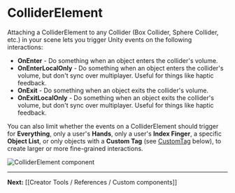 # ColliderElement

Attaching a ColliderElement to any Collider (Box Collider, Sphere Collider, etc.) in your scene lets you trigger Unity events
on the following interactions:

* **OnEnter** - Do something when an object enters the collider's volume.
* **OnEnterLocalOnly** - Do something when an object enters the collider's volume, but don't sync over multiplayer. Useful for things like haptic feedback.
* **OnExit** - Do something when an object exits the collider's volume.
* **OnExitLocalOnly** - Do something when an object exits the collider's volume, but don't sync over multiplayer. Useful for things like haptic feedback.

You can also limit whether the events on a ColliderElement should trigger for **Everything**, only a user's **Hands**,
only a user's **Index Finger**, a specific **Object List**, or only objects with a **Custom Tag** (see [CustomTag](#customtag) below), to create larger or more fine-grained interactions.

![ColliderElement component](https://www.flipsidexr.com/files/docs/screenshots/collider-element.png)

---

**Next:** [[Creator Tools / References / Custom components]]

